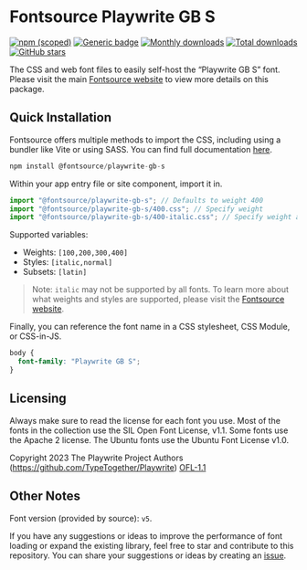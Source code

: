 # Fontsource Playwrite GB S

[![npm (scoped)](https://img.shields.io/npm/v/@fontsource/playwrite-gb-s?color=brightgreen)](https://www.npmjs.com/package/@fontsource/playwrite-gb-s) [![Generic badge](https://img.shields.io/badge/fontsource-passing-brightgreen)](https://github.com/fontsource/fontsource) [![Monthly downloads](https://badgen.net/npm/dm/@fontsource/playwrite-gb-s)](https://github.com/fontsource/fontsource) [![Total downloads](https://badgen.net/npm/dt/@fontsource/playwrite-gb-s)](https://github.com/fontsource/fontsource) [![GitHub stars](https://img.shields.io/github/stars/fontsource/fontsource.svg?style=social&label=Star)](https://github.com/fontsource/fontsource/stargazers)

The CSS and web font files to easily self-host the “Playwrite GB S” font. Please visit the main [Fontsource website](https://fontsource.org/fonts/playwrite-gb-s) to view more details on this package.

## Quick Installation

Fontsource offers multiple methods to import the CSS, including using a bundler like Vite or using SASS. You can find full documentation [here](https://fontsource.org/docs/getting-started/introduction).

```javascript
npm install @fontsource/playwrite-gb-s
```

Within your app entry file or site component, import it in.

```javascript
import "@fontsource/playwrite-gb-s"; // Defaults to weight 400
import "@fontsource/playwrite-gb-s/400.css"; // Specify weight
import "@fontsource/playwrite-gb-s/400-italic.css"; // Specify weight and style
```

Supported variables:
- Weights: `[100,200,300,400]`
- Styles: `[italic,normal]`
- Subsets: `[latin]`

> Note: `italic` may not be supported by all fonts. To learn more about what weights and styles are supported, please visit the [Fontsource website](https://fontsource.org/fonts/playwrite-gb-s).

Finally, you can reference the font name in a CSS stylesheet, CSS Module, or CSS-in-JS.

```css
body {
  font-family: "Playwrite GB S";
}
```

## Licensing
Always make sure to read the license for each font you use. Most of the fonts in the collection use the SIL Open Font License, v1.1. Some fonts use the Apache 2 license. The Ubuntu fonts use the Ubuntu Font License v1.0.

Copyright 2023 The Playwrite Project Authors (https://github.com/TypeTogether/Playwrite)
[OFL-1.1](http://scripts.sil.org/OFL)

## Other Notes
Font version (provided by source): `v5`.

If you have any suggestions or ideas to improve the performance of font loading or expand the existing library, feel free to star and contribute to this repository. You can share your suggestions or ideas by creating an [issue](https://github.com/fontsource/fontsource/issues).